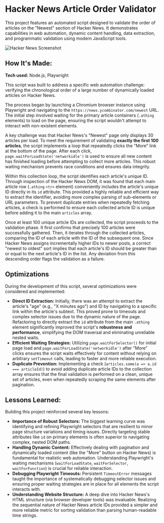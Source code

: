 # Hacker News Article Order Validator

This project features an automated script designed to validate the order of articles on the "Newest" section of Hacker News. It demonstrates capabilities in web automation, dynamic content handling, data extraction, and programmatic validation using modern JavaScript tools.

![Hacker News Screenshot](https://placehold.co/1200x650/F0F0F0/333333?text=Hacker+News+Validation+Script+Running)

## How It's Made:

**Tech used:** Node.js, Playwright

This script was built to address a specific web automation challenge: verifying the chronological order of a large number of dynamically loaded articles on Hacker News.

The process began by launching a Chromium browser instance using Playwright and navigating to the `https://news.ycombinator.com/newest` URL. The initial step involved waiting for the primary article containers (`.athing` elements) to load on the page, ensuring the script wouldn't attempt to interact with non-existent elements.

A key challenge was that Hacker News's "Newest" page only displays 30 articles per load. To meet the requirement of validating **exactly the first 100 articles**, the script implements a loop that repeatedly clicks the "More" link at the bottom of the page. After each click, `page.waitForLoadState('networkidle')` is used to ensure all new content has finished loading before attempting to collect more articles. This robust waiting mechanism prevents race conditions and ensures data integrity.

Within this collection loop, the script identifies each article's unique ID. Through inspection of the Hacker News DOM, it was found that each main article row (`.athing` `<tr>` element) conveniently includes the article's unique ID directly in its `id` attribute. This provided a highly reliable and efficient way to extract the identifier, avoiding more complex parsing of sub-elements or URL parameters. To prevent duplicate entries when repeatedly fetching articles, a check is performed to ensure each collected article ID is unique before adding it to the main `articles` array.

Once at least 100 unique article IDs are collected, the script proceeds to the validation phase. It first confirms that precisely 100 articles were successfully gathered. Then, it iterates through the collected articles, comparing the ID of each article with the ID of the subsequent one. Since Hacker News assigns incrementally higher IDs to newer posts, a correct "newest to oldest" sort implies that each article's ID should be greater than or equal to the next article's ID in the list. Any deviation from this descending order flags the validation as a failure.

## Optimizations

During the development of this script, several optimizations were considered and implemented:

* **Direct ID Extraction:** Initially, there was an attempt to extract the article's "age" (e.g., "X minutes ago") and ID by navigating to a specific link within the article's subtext. This proved prone to timeouts and complex selector issues due to the dynamic nature of the page. Refactoring to directly extract the `id` attribute from the main `.athing` element significantly improved the script's **robustness and performance**, simplifying the DOM traversal and eliminating unreliable nested waits.
* **Efficient Waiting Strategies:** Utilizing `page.waitForSelector()` for initial page load and `page.waitForLoadState('networkidle')` after "More" clicks ensures the script waits effectively for content without relying on arbitrary `setTimeout` calls, leading to faster and more reliable execution.
* **Duplicate Prevention:** Implementing a check (`articles.some(a => a.id === articleId)`) to avoid adding duplicate article IDs to the collection array ensures that the final validation is performed on a clean, unique set of articles, even when repeatedly scraping the same elements after pagination.

## Lessons Learned:

Building this project reinforced several key lessons:

* **Importance of Robust Selectors:** The biggest learning curve was identifying and refining Playwright selectors that are resilient to minor page structure variations and timing issues. Directly targeting stable attributes like `id` on primary elements is often superior to navigating complex, nested DOM paths.
* **Handling Dynamic Content:** Effectively dealing with pagination and dynamically loaded content (like the "More" button on Hacker News) is fundamental for realistic web automation. Understanding Playwright's waiting mechanisms (`waitForLoadState`, `waitForSelector`, `waitForFunction`) is crucial for reliable interaction.
* **Debugging Playwright Timeouts:** Persistent `TimeoutError` messages taught the importance of systematically debugging selector issues and ensuring proper waiting strategies are in place for all elements the script interacts with.
* **Understanding Website Structure:** A deep dive into Hacker News's HTML structure (via browser developer tools) was invaluable. Realizing the sequential nature of Hacker News article IDs provided a simpler and more reliable metric for sorting validation than parsing human-readable time strings.
